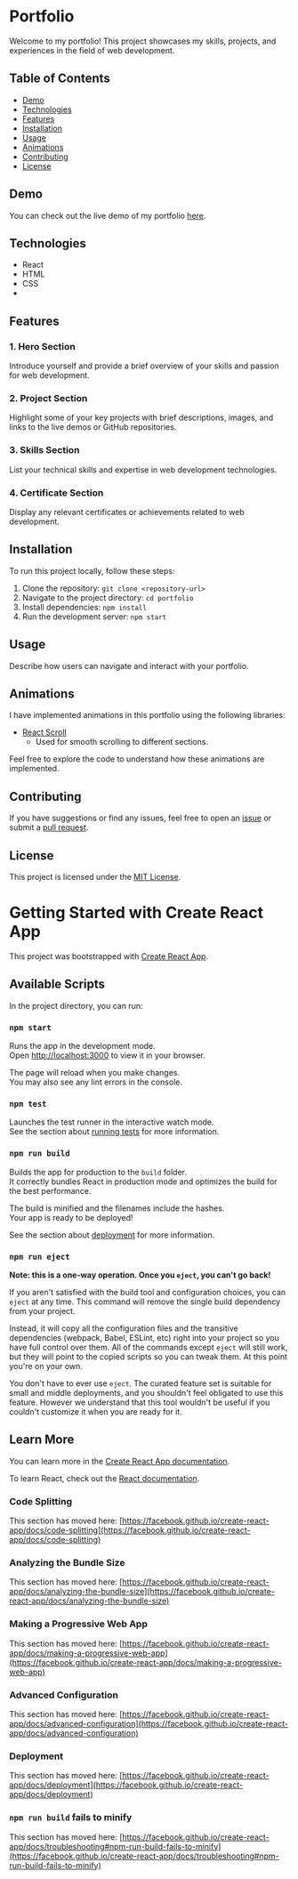 # Portfolio

Welcome to my portfolio! This project showcases my skills, projects, and experiences in the field of web development.

## Table of Contents

- [Demo](#demo)
- [Technologies](#technologies)
- [Features](#features)
- [Installation](#installation)
- [Usage](#usage)
- [Animations](#animations)
- [Contributing](#contributing)
- [License](#license)

## Demo

You can check out the live demo of my portfolio [here](<https://bejewelled-kelpie-3736e2.netlify.app/>).

## Technologies

- React
- HTML
- CSS
- <Other technologies used in your project>

## Features

### 1. Hero Section

Introduce yourself and provide a brief overview of your skills and passion for web development.

### 2. Project Section

Highlight some of your key projects with brief descriptions, images, and links to the live demos or GitHub repositories.

### 3. Skills Section

List your technical skills and expertise in web development technologies.

### 4. Certificate Section

Display any relevant certificates or achievements related to web development.

## Installation

To run this project locally, follow these steps:

1. Clone the repository: `git clone <repository-url>`
2. Navigate to the project directory: `cd portfolio`
3. Install dependencies: `npm install`
4. Run the development server: `npm start`

## Usage

Describe how users can navigate and interact with your portfolio.

## Animations

I have implemented animations in this portfolio using the following libraries:

- [React Scroll](https://www.npmjs.com/package/react-scroll)
  - Used for smooth scrolling to different sections.

Feel free to explore the code to understand how these animations are implemented.

## Contributing

If you have suggestions or find any issues, feel free to open an [issue](<link to your GitHub issues>) or submit a [pull request](<link to your GitHub pull requests>).

## License

This project is licensed under the [MIT License](LICENSE).


# Getting Started with Create React App

This project was bootstrapped with [Create React App](https://github.com/facebook/create-react-app).

## Available Scripts

In the project directory, you can run:

### `npm start`

Runs the app in the development mode.\
Open [http://localhost:3000](http://localhost:3000) to view it in your browser.

The page will reload when you make changes.\
You may also see any lint errors in the console.

### `npm test`

Launches the test runner in the interactive watch mode.\
See the section about [running tests](https://facebook.github.io/create-react-app/docs/running-tests) for more information.

### `npm run build`

Builds the app for production to the `build` folder.\
It correctly bundles React in production mode and optimizes the build for the best performance.

The build is minified and the filenames include the hashes.\
Your app is ready to be deployed!

See the section about [deployment](https://facebook.github.io/create-react-app/docs/deployment) for more information.

### `npm run eject`

**Note: this is a one-way operation. Once you `eject`, you can't go back!**

If you aren't satisfied with the build tool and configuration choices, you can `eject` at any time. This command will remove the single build dependency from your project.

Instead, it will copy all the configuration files and the transitive dependencies (webpack, Babel, ESLint, etc) right into your project so you have full control over them. All of the commands except `eject` will still work, but they will point to the copied scripts so you can tweak them. At this point you're on your own.

You don't have to ever use `eject`. The curated feature set is suitable for small and middle deployments, and you shouldn't feel obligated to use this feature. However we understand that this tool wouldn't be useful if you couldn't customize it when you are ready for it.

## Learn More

You can learn more in the [Create React App documentation](https://facebook.github.io/create-react-app/docs/getting-started).

To learn React, check out the [React documentation](https://reactjs.org/).

### Code Splitting

This section has moved here: [https://facebook.github.io/create-react-app/docs/code-splitting](https://facebook.github.io/create-react-app/docs/code-splitting)

### Analyzing the Bundle Size

This section has moved here: [https://facebook.github.io/create-react-app/docs/analyzing-the-bundle-size](https://facebook.github.io/create-react-app/docs/analyzing-the-bundle-size)

### Making a Progressive Web App

This section has moved here: [https://facebook.github.io/create-react-app/docs/making-a-progressive-web-app](https://facebook.github.io/create-react-app/docs/making-a-progressive-web-app)

### Advanced Configuration

This section has moved here: [https://facebook.github.io/create-react-app/docs/advanced-configuration](https://facebook.github.io/create-react-app/docs/advanced-configuration)

### Deployment

This section has moved here: [https://facebook.github.io/create-react-app/docs/deployment](https://facebook.github.io/create-react-app/docs/deployment)

### `npm run build` fails to minify

This section has moved here: [https://facebook.github.io/create-react-app/docs/troubleshooting#npm-run-build-fails-to-minify](https://facebook.github.io/create-react-app/docs/troubleshooting#npm-run-build-fails-to-minify)
